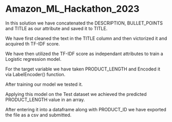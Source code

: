 # Amazon_ML_Hackathon_2023


In this solution we have concatenated the DESCRIPTION, BULLET_POINTS and TITLE as our attribute and saved it to TITLE.

We have first cleaned the text in the TITLE column and then victorized it and acquired th TF-IDF score.

We have then utilized the TF-IDF score as independant attributes to train a Logistic regression model.

For the target variable we have taken PRODUCT_LENGTH and Encoded it via LabelEncoder() function.

After training our model we tested it.

Applying this model on the Test dataset we achieved the predicted PRODUCT_LENGTH value in an array.

After entering it into a dataframe along with PRODUCT_ID we have exported the file as a csv and submitted.
